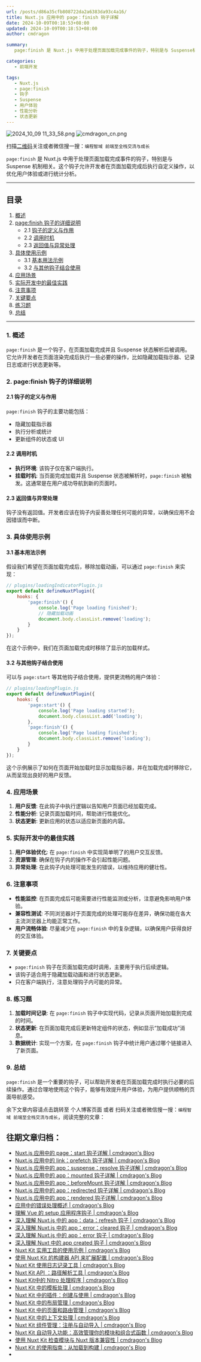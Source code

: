 ```yaml
---
url: /posts/d86a35cfb808722da2a6383da93c4a16/
title: Nuxt.js 应用中的 page：finish 钩子详解
date: 2024-10-09T00:18:53+08:00
updated: 2024-10-09T00:18:53+08:00
author: cmdragon

summary:
   page:finish 是 Nuxt.js 中用于处理页面加载完成事件的钩子，特别是与 Suspense机制相关。这个钩子允许开发者在页面加载完成后执行自定义操作，以优化用户体验或进行统计分析。

categories:
   - 前端开发

tags:
   - Nuxt.js
   - page:finish
   - 钩子
   - Suspense
   - 用户体验
   - 性能分析
   - 状态更新
---
```


<img src="/images/2024_10_09 11_33_58.png" title="2024_10_09 11_33_58.png" alt="2024_10_09 11_33_58.png"/>

<img src="https://api2.cmdragon.cn/upload/cmder/20250304_012821924.jpg" title="cmdragon_cn.png" alt="cmdragon_cn.png"/>


扫描[二维码](https://api2.cmdragon.cn/upload/cmder/20250304_012821924.jpg)关注或者微信搜一搜：`编程智域 前端至全栈交流与成长`

`page:finish` 是 Nuxt.js 中用于处理页面加载完成事件的钩子，特别是与 Suspense
机制相关。这个钩子允许开发者在页面加载完成后执行自定义操作，以优化用户体验或进行统计分析。

---

## 目录

1. [概述](#1-概述)
2. [page:finish 钩子的详细说明](#2-pagefinish-钩子的详细说明)
    - 2.1 [钩子的定义与作用](#21-钩子的定义与作用)
    - 2.2 [调用时机](#22-调用时机)
    - 2.3 [返回值与异常处理](#23-返回值与异常处理)
3. [具体使用示例](#3-具体使用示例)
    - 3.1 [基本用法示例](#31-基本用法示例)
    - 3.2 [与其他钩子结合使用](#32-与其他钩子结合使用)
4. [应用场景](#4-应用场景)
5. [实际开发中的最佳实践](#5-实际开发中的最佳实践)
6. [注意事项](#6-注意事项)
7. [关键要点](#7-关键要点)
8. [练习题](#8-练习题)
9. [总结](#9-总结)

---

### 1. 概述

`page:finish` 是一个钩子，在页面加载完成并且 Suspense 状态解析后被调用。它允许开发者在页面渲染完成后执行一些必要的操作，比如隐藏加载指示器、记录日志或进行状态更新等。

### 2. page:finish 钩子的详细说明

#### 2.1 钩子的定义与作用

`page:finish` 钩子的主要功能包括：

- 隐藏加载指示器
- 执行分析或统计
- 更新组件的状态或 UI

#### 2.2 调用时机

- **执行环境**: 该钩子仅在客户端执行。
- **挂载时机**: 当页面完成加载并且 Suspense 状态被解析时，`page:finish` 被触发。这通常是在用户成功导航到新的页面时。

#### 2.3 返回值与异常处理

钩子没有返回值。开发者应该在钩子内妥善处理任何可能的异常，以确保应用不会因错误而中断。

### 3. 具体使用示例

#### 3.1 基本用法示例

假设我们希望在页面加载完成后，移除加载动画，可以通过 `page:finish` 来实现：

```javascript
// plugins/loadingIndicatorPlugin.js
export default defineNuxtPlugin({
    hooks: {
        'page:finish'() {
            console.log('Page loading finished');
            // 隐藏加载动画
            document.body.classList.remove('loading');
        }
    }
});
```

在这个示例中，我们在页面加载完成时移除了显示的加载样式。

#### 3.2 与其他钩子结合使用

可以与 `page:start` 等其他钩子结合使用，提供更流畅的用户体验：

```javascript
// plugins/loadingPlugin.js
export default defineNuxtPlugin({
    hooks: {
        'page:start'() {
            console.log('Page loading started');
            document.body.classList.add('loading');
        },
        'page:finish'() {
            console.log('Page loading finished');
            document.body.classList.remove('loading');
        }
    }
});
```

这个示例展示了如何在页面开始加载时显示加载指示器，并在加载完成时移除它，从而呈现出良好的用户反馈。

### 4. 应用场景

1. **用户反馈**: 在此钩子中执行逻辑以告知用户页面已经加载完成。
2. **性能分析**: 记录页面加载时间，帮助进行性能优化。
3. **状态更新**: 更新应用的状态以适应新页面的内容。

### 5. 实际开发中的最佳实践

1. **用户体验优化**: 在 `page:finish` 中实现简单明了的用户交互反馈。
2. **资源管理**: 确保在钩子内的操作不会引起性能问题。
3. **异常处理**: 在此钩子内处理可能发生的错误，以维持应用的健壮性。

### 6. 注意事项

- **性能监控**: 在页面完成后可能需要进行性能监测或分析，注意避免影响用户体验。
- **兼容性测试**: 不同浏览器对于页面完成的处理可能存在差异，确保功能在各大主流浏览器上均能正常工作。
- **用户流畅体验**: 尽量减少在 `page:finish` 中的复杂逻辑，以确保用户获得良好的交互体验。

### 7. 关键要点

- `page:finish` 钩子在页面加载完成时调用，主要用于执行后续逻辑。
- 该钩子适合用于隐藏加载动画和进行状态更新。
- 只在客户端执行，注意处理钩子内可能的异常。

### 8. 练习题

1. **加载时间记录**: 在 `page:finish` 钩子中实现代码，记录从页面开始加载到完成的时间。
2. **状态更新**: 在页面加载完成后更新特定组件的状态，例如显示“加载成功”消息。
3. **数据统计**: 实现一个方案，在 `page:finish` 钩子中统计用户通过哪个链接进入了新页面。

### 9. 总结

`page:finish` 是一个重要的钩子，可以帮助开发者在页面加载完成时执行必要的后续操作。通过合理地使用这个钩子，能够有效提升用户体验，为用户提供顺畅的页面导航感受。

余下文章内容请点击跳转至 个人博客页面 或者 扫码关注或者微信搜一搜：`编程智域 前端至全栈交流与成长`，阅读完整的文章：

## 往期文章归档：

- [Nuxt.js 应用中的 page：start 钩子详解 | cmdragon's Blog](https://blog.cmdragon.cn/posts/818748d467c0a22bfb87002939acb642/)
- [Nuxt.js 应用中的 link：prefetch 钩子详解 | cmdragon's Blog](https://blog.cmdragon.cn/posts/c9630bf715f84414f544802edae0e77a/)
- [Nuxt.js 应用中的 app：suspense：resolve 钩子详解 | cmdragon's Blog](https://blog.cmdragon.cn/posts/54de24a29ea32b400bc29f8b0b6a46b1/)
- [Nuxt.js 应用中的 app：mounted 钩子详解 | cmdragon's Blog](https://blog.cmdragon.cn/posts/0655a1f20f3c7d66e6b41c961df3103e/)
- [Nuxt.js 应用中的 app：beforeMount 钩子详解 | cmdragon's Blog](https://blog.cmdragon.cn/posts/a84be8813f0e28c0d673fcfc005a023e/)
- [Nuxt.js 应用中的 app：redirected 钩子详解 | cmdragon's Blog](https://blog.cmdragon.cn/posts/0a403b28ba9828265f24d658ed1d54d5/)
- [Nuxt.js 应用中的 app：rendered 钩子详解 | cmdragon's Blog](https://blog.cmdragon.cn/posts/ff851c9049725c29ffd402e2d1f008e2/)
- [应用中的错误处理概述 | cmdragon's Blog](https://blog.cmdragon.cn/posts/10c446738808a151ce640ad92307cece/)
- [理解 Vue 的 setup 应用程序钩子 | cmdragon's Blog](https://blog.cmdragon.cn/posts/6ed51fb844f1329c26155ff2a6ea4cd2/)
- [深入理解 Nuxt.js 中的 app：data：refresh 钩子 | cmdragon's Blog](https://blog.cmdragon.cn/posts/64d5872b7beb55312b9d4537c9366d2b/)
- [深入理解 Nuxt.js 中的 app：error：cleared 钩子 | cmdragon's Blog](https://blog.cmdragon.cn/posts/b77d43b884a1b04d68230c5963b5e15a/)
- [深入理解 Nuxt.js 中的 app：error 钩子 | cmdragon's Blog](https://blog.cmdragon.cn/posts/cb374534e888fe4a800e013eda896737/)
- [深入理解 Nuxt 中的 app created 钩子 | cmdragon's Blog](https://blog.cmdragon.cn/posts/1e03ef2ae917ee8f6e9c9e63cdb6174d/)
- [Nuxt Kit 实用工具的使用示例 | cmdragon's Blog](https://blog.cmdragon.cn/posts/da99cebfd9827341b9b542b233ed4a09/)
- [使用 Nuxt Kit 的构建器 API 来扩展配置 | cmdragon's Blog](https://blog.cmdragon.cn/posts/bdeb7bbd58b884c871d4a545bab57769/)
- [Nuxt Kit 使用日志记录工具 | cmdragon's Blog](https://blog.cmdragon.cn/posts/fab35b7214614128957a0da96b8705ed/)
- [Nuxt Kit API ：路径解析工具 | cmdragon's Blog](https://blog.cmdragon.cn/posts/68b1b6f9d726f331612d5dcf9dc96914/)
- [Nuxt Kit中的 Nitro 处理程序 | cmdragon's Blog](https://blog.cmdragon.cn/posts/d192f328c97955dd3e3ed3f1cb0c54fa/)
- [Nuxt Kit 中的模板处理 | cmdragon's Blog](https://blog.cmdragon.cn/posts/65413519c80ce2a292bf056178a0d195/)
- [Nuxt Kit 中的插件：创建与使用 | cmdragon's Blog](https://blog.cmdragon.cn/posts/cb753641cae33519dd339d523c5afa32/)
- [Nuxt Kit 中的布局管理 | cmdragon's Blog](https://blog.cmdragon.cn/posts/b4ffad87d300777dc9674a9251b6dc1e/)
- [Nuxt Kit 中的页面和路由管理 | cmdragon's Blog](https://blog.cmdragon.cn/posts/ca15f62138ac0f090f2b9c215756b50a/)
- [Nuxt Kit 中的上下文处理 | cmdragon's Blog](https://blog.cmdragon.cn/posts/a1f6b30121d27466cf8fd474dd962eda/)
- [Nuxt Kit 组件管理：注册与自动导入 | cmdragon's Blog](https://blog.cmdragon.cn/posts/c5f0133bf1d896616b703a00c560fb9b/)
- [Nuxt Kit 自动导入功能：高效管理你的模块和组合式函数 | cmdragon's Blog](https://blog.cmdragon.cn/posts/5640663d513476298fbd449f82a67e09/)
- [使用 Nuxt Kit 检查模块与 Nuxt 版本兼容性 | cmdragon's Blog](https://blog.cmdragon.cn/posts/b80a57c1b7ed8f18b9d72567e3bc9d71/)
- [Nuxt Kit 的使用指南：从加载到构建 | cmdragon's Blog](https://blog.cmdragon.cn/posts/a19304accfa8f913a68caae99dfa8a68/)
-

